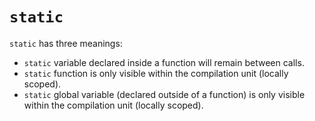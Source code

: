 # `static`

`static` has three meanings:

* `static` variable declared inside a function will remain between calls.
* `static` function is only visible within the compilation unit (locally scoped).
* `static` global variable (declared outside of a function) is only
  visible within the compilation unit (locally scoped).



